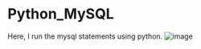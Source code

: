 # Python_MySQL
Here, I run the mysql statements using python. 
![image](https://user-images.githubusercontent.com/108620698/228342735-310f3322-4b44-4932-a6ef-9a7b8d54db2b.png)
